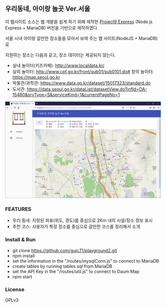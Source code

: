 ## 우리동네, 아이랑 놀곳 Ver.서울 ##

이 웹사이트 소스는 웹 개발을 쉽게 하기 위해 제작한 [Project9 Express](https://github.com/gujc71/project9_exp) (Node.js Express + MariaDB) 버전을 기반으로 제작하였다.

서울 시내 아이랑 갈만한 장소들을 모아서 보여 주는 웹 사이트(NodeJS + MariaDB)로

지원하는 장소는 다음과 같고, 장소 데이터는 제공되지 않는다.

- 실내 놀이터(키즈카페): http://www.localdata.kr/
- 실외 놀이터: http://www.cpf.go.kr/front/sub01/sub0101.do#
  창의 놀이터: https://map.seoul.go.kr
- 박물관/과학관: https://www.data.go.kr/dataset/15017323/standard.do
- 도서관: https://data.seoul.go.kr/dataList/datasetView.do?infId=OA-15480&srvType=S&serviceKind=1&currentPageNo=1

![Screenshot](./screenshot.png)

### FEATURES ###

- 우리 동네: 지정된 좌표(위도, 경도)를 중심으로 2Km 내의 시설/장소 정보 표시
- 추천 코스: 사용자가 특정 장소를 중심으로 갈만한 코스를 정리해서 소개

### Install & Run ###

- git clone https://github.com/gujc71/playground2.git
- npm install
- set the information in the "/routes/mysqlConn.js" to connect to MariaDB
- create tables by running tables.sql from MariaDB
- set the API Key in the "/routes/util.js" to connect to Daum Map 
- npm start

### License ###
GPLv3